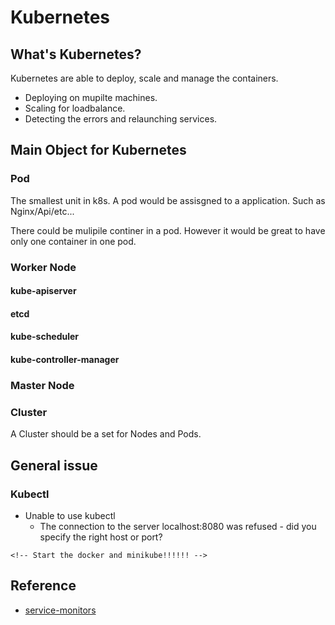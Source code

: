 # Kubernetes


## What's Kubernetes?

Kubernetes are able to deploy, scale and manage the containers.

- Deploying on mupilte machines.
- Scaling for loadbalance.
- Detecting the errors and relaunching services.

## Main Object for Kubernetes

### Pod

The smallest unit in k8s. A pod would be assisgned to a application. Such as Nginx/Api/etc...

There could be mulipile continer in a pod. However it would be great to have only one container in one pod.

### Worker Node

#### kube-apiserver

#### etcd

#### kube-scheduler

#### kube-controller-manager


### Master Node

### Cluster

A Cluster should be a set for Nodes and Pods.


## General issue

### Kubectl

- Unable to use kubectl
  - The connection to the server localhost:8080 was refused - did you specify the right host or port?
```
<!-- Start the docker and minikube!!!!!! -->
```



## Reference

- [service-monitors](https://observability.thomasriley.co.uk/prometheus/configuring-prometheus/using-service-monitors/)